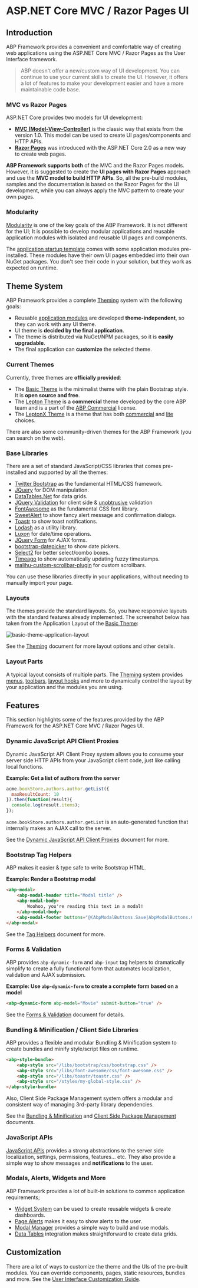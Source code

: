 # ASP.NET Core MVC / Razor Pages UI

## Introduction

ABP Framework provides a convenient and comfortable way of creating web applications using the ASP.NET Core MVC / Razor Pages as the User Interface framework.

> ABP doesn't offer a new/custom way of UI development. You can continue to use your current skills to create the UI. However, it offers a lot of features to make your development easier and have a more maintainable code base.

### MVC vs Razor Pages

ASP.NET Core provides two models for UI development:

* **[MVC (Model-View-Controller)](https://docs.microsoft.com/en-us/aspnet/core/mvc/)** is the classic way that exists from the version 1.0. This model can be used to create UI pages/components and HTTP APIs.
* **[Razor Pages](https://docs.microsoft.com/en-us/aspnet/core/razor-pages/)** was introduced with the ASP.NET Core 2.0 as a new way to create web pages.

**ABP Framework supports both** of the MVC and the Razor Pages models. However, it is suggested to create the **UI pages with Razor Pages** approach and use the **MVC model to build HTTP APIs**. So, all the pre-build modules, samples and the documentation is based on the Razor Pages for the UI development, while you can always apply the MVC pattern to create your own pages.

### Modularity

[Modularity](../../architecture/modularity/basics.md) is one of the key goals of the ABP Framework. It is not different for the UI; It is possible to develop modular applications and reusable application modules with isolated and reusable UI pages and components.

The [application startup template](../../../solution-templates/application-module) comes with some application modules pre-installed. These modules have their own UI pages embedded into their own NuGet packages. You don't see their code in your solution, but they work as expected on runtime.

## Theme System

ABP Framework provides a complete [Theming](theming.md) system with the following goals:

* Reusable [application modules](../../../modules) are developed **theme-independent**, so they can work with any UI theme.
* UI theme is **decided by the final application**.
* The theme is distributed via NuGet/NPM packages, so it is **easily upgradable**.
* The final application can **customize** the selected theme.

### Current Themes

Currently, three themes are **officially provided**:

* The [Basic Theme](Basic-Theme.md) is the minimalist theme with the plain Bootstrap style. It is **open source and free**.
* The [Lepton Theme](https://commercial.abp.io/themes) is a **commercial** theme developed by the core ABP team and is a part of the [ABP Commercial](https://commercial.abp.io/) license.
* The [LeptonX Theme](https://x.leptontheme.com/) is a theme that has both [commercial](https://docs.abp.io/en/commercial/latest/themes/lepton-x/mvc) and [lite](../../../ui-themes/lepton-x-lite/asp-net-core.md) choices.

There are also some community-driven themes for the ABP Framework (you can search on the web).

### Base Libraries

There are a set of standard JavaScript/CSS libraries that comes pre-installed and supported by all the themes:

- [Twitter Bootstrap](https://getbootstrap.com/) as the fundamental HTML/CSS framework.
- [JQuery](https://jquery.com/) for DOM manipulation.
- [DataTables.Net](https://datatables.net/) for data grids.
- [JQuery Validation](https://jqueryvalidation.org/) for client side & [unobtrusive](https://github.com/aspnet/jquery-validation-unobtrusive) validation
- [FontAwesome](https://fontawesome.com/) as the fundamental CSS font library.
- [SweetAlert](https://sweetalert.js.org/) to show fancy alert message and confirmation dialogs.
- [Toastr](https://github.com/CodeSeven/toastr) to show toast notifications.
- [Lodash](https://lodash.com/) as a utility library.
- [Luxon](https://moment.github.io/luxon/) for date/time operations.
- [JQuery Form](https://github.com/jquery-form/form) for AJAX forms.
- [bootstrap-datepicker](https://github.com/uxsolutions/bootstrap-datepicker) to show date pickers.
- [Select2](https://select2.org/) for better select/combo boxes.
- [Timeago](http://timeago.yarp.com/) to show automatically updating fuzzy timestamps.
- [malihu-custom-scrollbar-plugin](https://github.com/malihu/malihu-custom-scrollbar-plugin) for custom scrollbars.

You can use these libraries directly in your applications, without needing to manually import your page.

### Layouts

The themes provide the standard layouts. So, you have responsive layouts with the standard features already implemented. The screenshot below has taken from the Application Layout of the [Basic Theme](basic-theme.md):

![basic-theme-application-layout](../../../images/basic-theme-account-layout.png)

See the [Theming](theming.md) document for more layout options and other details.

### Layout Parts

A typical layout consists of multiple parts. The [Theming](theming.md) system provides [menus](navigation-menu.md), [toolbars](toolbars.md), [layout hooks](layout-hooks.md) and more to dynamically control the layout by your application and the modules you are using.

## Features

This section highlights some of the features provided by the ABP Framework for the ASP.NET Core MVC / Razor Pages UI.

### Dynamic JavaScript API Client Proxies

Dynamic JavaScript API Client Proxy system allows you to consume your server side HTTP APIs from your JavaScript client code, just like calling local functions.

**Example: Get a list of authors from the server**

````js
acme.bookStore.authors.author.getList({
  maxResultCount: 10
}).then(function(result){
  console.log(result.items);
});
````

`acme.bookStore.authors.author.getList` is an auto-generated function that internally makes an AJAX call to the server.

See the [Dynamic JavaScript API Client Proxies](dynamic-javascript-proxies.md) document for more.

### Bootstrap Tag Helpers

ABP makes it easier & type safe to write Bootstrap HTML.

**Example: Render a Bootstrap modal**

````html
<abp-modal>
    <abp-modal-header title="Modal title" />
    <abp-modal-body>
        Woohoo, you're reading this text in a modal!
    </abp-modal-body>
    <abp-modal-footer buttons="@(AbpModalButtons.Save|AbpModalButtons.Close)"></abp-modal-footer>
</abp-modal>
````

See the [Tag Helpers](tag-helpers) document for more.

### Forms & Validation

ABP provides `abp-dynamic-form` and `abp-input` tag helpers to dramatically simplify to create a fully functional form that automates localization, validation and AJAX submission.

**Example: Use `abp-dynamic-form` to create a complete form based on a model**

````html
<abp-dynamic-form abp-model="Movie" submit-button="true" />
````

See the [Forms & Validation](forms-validation.md) document for details.

### Bundling & Minification / Client Side Libraries

ABP provides a flexible and modular Bundling & Minification system to create bundles and minify style/script files on runtime.

````html
<abp-style-bundle>
    <abp-style src="/libs/bootstrap/css/bootstrap.css" />
    <abp-style src="/libs/font-awesome/css/font-awesome.css" />
    <abp-style src="/libs/toastr/toastr.css" />
    <abp-style src="/styles/my-global-style.css" />
</abp-style-bundle>
````

Also, Client Side Package Management system offers a modular and consistent way of managing 3rd-party library dependencies.

See the [Bundling & Minification](bundling-minification.md) and [Client Side Package Management](client-side-package-management.md) documents.

### JavaScript APIs

[JavaScript APIs](javascript-api) provides a strong abstractions to the server side localization, settings, permissions, features... etc. They also provide a simple way to show messages and **notifications** to the user.

### Modals, Alerts, Widgets and More

ABP Framework provides a lot of built-in solutions to common application requirements;

* [Widget System](widgets.md) can be used to create reusable widgets & create dashboards.
* [Page Alerts](page-alerts.md) makes it easy to show alerts to the user.
* [Modal Manager](modals.md) provides a simple way to build and use modals.
* [Data Tables](data-tables.md) integration makes straightforward to create data grids.

## Customization

There are a lot of ways to customize the theme and the UIs of the pre-built modules. You can override components, pages, static resources, bundles and more. See the [User Interface Customization Guide](customization-user-interface.md).
